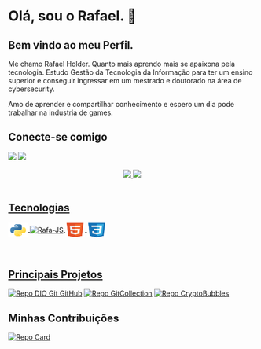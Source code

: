 
<div>
    <h1>Olá, sou o Rafael. 👋 </h1>
    <h2>Bem vindo ao meu Perfil.</h2>
    <p> Me chamo Rafael Holder. Quanto mais aprendo mais se apaixona pela tecnologia. Estudo  Gestão da Tecnologia da Informação para ter um ensino superior e conseguir ingressar em um mestrado e doutorado na área de cybersecurity. 
    </p>
    <p>Amo de aprender e compartilhar conhecimento e espero um dia pode trabalhar na industria de games. 
    </p>
</div>
<div>
    <h2>Conecte-se comigo</h2>
   <a href="https://www.linkedin.com/in/rafael-holder-067239269/" target="_blank"><img src="https://img.shields.io/badge/-LinkedIn-%230077B5?style=for-the-badge&logo=linkedin&logoColor=white" target="_blank"></a>    
    <a href = "https://mail.google.com/mail/u/0/#inbox?compose=CllgCJTJnMcMzdhrldbjmdhxcHCzdQfvpDBqPlRNQSdzbRTglbbLWSRCmjfnkBdWsWstLgJRKsq"><img src="https://img.shields.io/badge/-Gmail-%23333?style=for-the-badge&logo=gmail&logoColor=white" target="_blank"></a>
</div>
<br>
<div align="center">
  <a href="https://github.com/rafaelholder">
  <img height="180em" src="https://github-readme-stats.vercel.app/api?username=rafaelholder&show_icons=true&theme=tokyonight&include_all_commits=true&count_private=true"/>
  <img height="180em" src="https://github-readme-stats.vercel.app/api/top-langs/?username=rafaelholder&layout=compact&langs_count=7&theme=tokyonight"/>
</div>
<div style="display: inline_block"><br>
    <h2>Tecnologias</h2>
  <img align="center" alt="Rafa-Python" height="30" width="40" src="https://raw.githubusercontent.com/devicons/devicon/master/icons/python/python-original.svg">
  <img align="center" alt="Rafa-JS" height="30" width="40" src="https://img.shields.io/badge/JavaScript-000?style=for-the-badge&logo=javascript">
  <img align="center" alt="Rafa-HTML" height="30" width="40" src="https://raw.githubusercontent.com/devicons/devicon/master/icons/html5/html5-original.svg">
  <img align="center" alt="Rafa-CSS" height="30" width="40" src="https://raw.githubusercontent.com/devicons/devicon/master/icons/css3/css3-original.svg">
</div>
<br>
<br>

## Principais Projetos
[![Repo DIO Git GitHub](https://github-readme-stats.vercel.app/api/pin/?username=elidianaandrade&repo=dio-lab-open-source&bg_color=000&border_color=30A3DC&show_icons=true&icon_color=30A3DC&title_color=E94D5F&text_color=FFF)](https://github.com/elidianaandrade/dio-lab-open-source)
[![Repo GitCollection](https://github-readme-stats.vercel.app/api/pin/?username=rafaelholder&repo=GitCollection&bg_color=000&border_color=30A3DC&show_icons=true&icon_color=30A3DC&title_color=E94D5F&text_color=FFF)](https://github.com/rafaelholder/GitCollection)
[![Repo CryptoBubbles](https://github-readme-stats.vercel.app/api/pin/?username=rafaelholder&repo=Crypto_Bubbles_BR&bg_color=000&border_color=30A3DC&show_icons=true&icon_color=30A3DC&title_color=E94D5F&text_color=FFF)](https://github.com/rafaelholder/Crypto_Bubbles_BR)
    

## Minhas Contribuições
[![Repo Card](https://github-readme-stats.vercel.app/api/pin/?username=83Rafa&repo=dio-lab-open-source&bg_color=000&border_color=30A3DC&show_icons=true&icon_color=30A3DC&title_color=E94D5F&text_color=FFF)](thhps://github.com/83Rafa/dio-lab-open-source)



